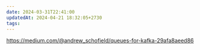 ```yaml
---
date: 2024-03-31T22:41:00
updatedAt: 2024-04-21 18:32:05+2730
tags: 
---
```

https://medium.com/@andrew_schofield/queues-for-kafka-29afa8aeed86